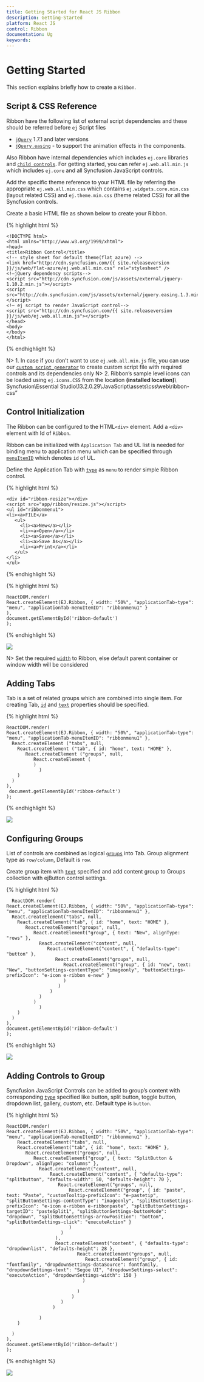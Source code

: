 ```yaml
---
title: Getting Started for React JS Ribbon
description: Getting-Started
platform: React JS
control: Ribbon
documentation: Ug
keywords: 
---
```


# Getting Started

This section explains briefly how to create a `Ribbon`.

## Script & CSS Reference 

Ribbon have the following list of external script dependencies and these should be referred before `ej` Script files

* [`jQuery`](http://jquery.com) 1.7.1 and later versions
* [`jQuery.easing`](http://gsgd.co.uk/sandbox/jquery/easing) - to support the animation effects in the components.

Also Ribbon have internal dependencies which includes `ej.core` libraries and [`child controls`](http://help.syncfusion.com/js/api/ejribbon#requires). For getting started, you can refer `ej.web.all.min.js` which includes `ej.core` and all Syncfusion JavaScript controls.

Add the specific theme reference to your HTML file by referring the appropriate `ej.web.all.min.css` which contains `ej.widgets.core.min.css` (layout related CSS) and `ej.theme.min.css` (theme related CSS) for all the Syncfusion controls.

Create a basic HTML file as shown below to create your Ribbon. 

{% highlight html %}

    <!DOCTYPE html>
    <html xmlns="http://www.w3.org/1999/xhtml">
    <head>
    <title>Ribbon Control</title>
    <!-- style sheet for default theme(flat azure) -->
    <link href="http://cdn.syncfusion.com/{{ site.releaseversion }}/js/web/flat-azure/ej.web.all.min.css" rel="stylesheet" />
    <!—jQuery dependency scripts-->
    <script src="http://cdn.syncfusion.com/js/assets/external/jquery-1.10.2.min.js"></script>
    <script src="http://cdn.syncfusion.com/js/assets/external/jquery.easing.1.3.min.js"></script>
    <!— ej script to render JavaScript control-->
    <script src="http://cdn.syncfusion.com/{{ site.releaseversion }}/js/web/ej.web.all.min.js"></script>
    </head>
    <body>
    </body>
    </html>

{% endhighlight %}

N> 1. In case if you don’t want to use `ej.web.all.min.js` file, you can use our [`custom script generator`](http://help.syncfusion.com/js/api/ejribbon#requires) to create custom script file with required controls and its dependencies only
N> 2. Ribbon’s sample level icons can be loaded using `ej.icons.CSS` from the location **(installed location)**\ Syncfusion\Essential Studio\13.2.0.29\JavaScript\assets\css\web\ribbon-css”

## Control Initialization

The Ribbon can be configured to the HTML`<div>` element. Add a `<div>` element with Id of `Ribbon`. 

Ribbon can be initialized with `Application Tab` and UL list is needed for binding menu to application menu which can be specified through [`menuItemID`](http://help.syncfusion.com/js/api/ejribbon#members:applicationtab-menuitemid) which denotes `id` of UL.

Define the Application Tab with [`type`](http://help.syncfusion.com/js/api/ejribbon#members:applicationtab-type) as `menu` to render simple Ribbon control.


{% highlight html %}

    <div id="ribbon-resize"></div>
    <script src="app/ribbon/resize.js"></script>
    <ul id="ribbonmenu1">
    <li><a>FILE</a>
       <ul>
         <li><a>New</a></li>
         <li><a>Open</a></li>
         <li><a>Save</a></li>
         <li><a>Save As</a></li>
         <li><a>Print</a></li>
	   </ul>
    </li>
    </ul>

{% endhighlight %}

{% highlight html %}

    ReactDOM.render(
    React.createElement(EJ.Ribbon, { width: "50%", "applicationTab-type": "menu", "applicationTab-menuItemID": "ribbonmenu1" }
    ),
    document.getElementById('ribbon-default')
    );

{% endhighlight %}

![](Getting-Started_images/Getting-Started_img1.png)

N> Set the required [`width`](http://help.syncfusion.com/js/api/ejribbon#members:width) to Ribbon, else default parent container or window width will be considered

## Adding Tabs

Tab is a set of related groups which are combined into single item. For creating Tab, [`id`](http://help.syncfusion.com/js/api/ejribbon#members:tabs-id) and [`text`](http://help.syncfusion.com/js/api/ejribbon#members:tabs-text) properties should be specified. 

{% highlight html %}

	ReactDOM.render(
    React.createElement(EJ.Ribbon, { width: "50%", "applicationTab-type": "menu", "applicationTab-menuItemID": "ribbonmenu1" },
      React.createElement ("tabs", null,
        React.createElement ("tab", { id: "home", text: "HOME" },
           React.createElement ("groups", null,
		      React.createElement (
			  )
				)
        )
      )
    ),
     document.getElementById('ribbon-default')
    );

{% endhighlight %}

![](Getting-Started_images/Getting-Started_img2.png)

## Configuring Groups

List of controls are combined as logical [`groups`](http://help.syncfusion.com/js/api/ejribbon#members:tabs-groups) into Tab. Group alignment type as `row/column`, Default is `row`. 

Create group item with [`text`](http://help.syncfusion.com/js/api/ejribbon#members:tabs-groups-content-groups-text) specified and add content group to Groups collection with ejButton control settings.

{% highlight html %}

	  ReactDOM.render(
    React.createElement(EJ.Ribbon, { width: "50%", "applicationTab-type": "menu", "applicationTab-menuItemID": "ribbonmenu1" },
      React.createElement("tabs", null,
        React.createElement("tab", { id: "home", text: "HOME" },
           React.createElement("groups", null,
		      React.createElement("group", { text: "New", alignType: "rows" },
			    React.createElement("content", null,
				   React.createElement("content", { "defaults-type": "button" },
				      React.createElement("groups", null,
					     React.createElement("group", { id: "new", text: "New", "buttonSettings-contentType": "imageonly", "buttonSettings-prefixIcon": "e-icon e-ribbon e-new" }
						 )
					   )
					)
				)
			  )
				)
        )
      )
    ),
    document.getElementById('ribbon-default')
    );

{% endhighlight %}

![](Getting-Started_images/Getting-Started_img3.png)

## Adding Controls to Group

Syncfusion JavaScript Controls can be added to group’s content with corresponding [`type`](http://help.syncfusion.com/js/api/ejribbon#members:tabs-groups-type) specified like button, split button, toggle button, dropdown list, gallery, custom, etc. Default type is `button`.

{% highlight html %}

    ReactDOM.render(
    React.createElement(EJ.Ribbon, { width: "50%", "applicationTab-type": "menu", "applicationTab-menuItemID": "ribbonmenu1" },
        React.createElement("tabs", null,
        React.createElement("tab", { id: "home", text: "HOME" },
           React.createElement("groups", null,
			  React.createElement("group", { text: "SplitButton & Dropdown", alignType: "columns" },
                React.createElement("content", null,
                    React.createElement("content", { "defaults-type": "splitbutton", "defaults-width": 50, "defaults-height": 70 },
                       React.createElement("groups", null,
                           React.createElement("group", { id: "paste", text: "Paste", "customTooltip-prefixIcon": "e-pastetip", "splitButtonSettings-contentType": "imageonly", "splitButtonSettings-prefixIcon": "e-icon e-ribbon e-ribbonpaste", "splitButtonSettings-targetID": "pasteSplit1", "splitButtonSettings-buttonMode": "dropdown", "splitButtonSettings-arrowPosition": "bottom", "splitButtonSettings-click": "executeAction" }
                           )
                        )
                      ),
                      React.createElement("content", { "defaults-type": "dropdownlist", "defaults-height": 28 },
                              React.createElement("groups", null,
                                 React.createElement("group", { id: "fontfamily", "dropdownSettings-dataSource": fontfamily, "dropdownSettings-text": "Segoe UI", "dropdownSettings-select": "executeAction", "dropdownSettings-width": 150 }
                                )

                              )
                            )
                        )
                     )

				)
        )

      )
    ),
    document.getElementById('ribbon-default')
    );
  
{% endhighlight %}

![](Getting-Started_images/Getting-Started_img4.png)